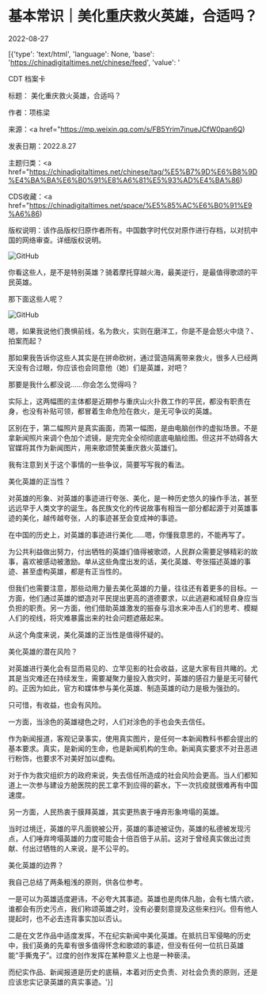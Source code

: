 # 基本常识｜美化重庆救火英雄，合适吗？

2022-08-27

[{'type': 'text/html', 'language': None, 'base': 'https://chinadigitaltimes.net/chinese/feed', 'value': '

CDT 档案卡

标题： 美化重庆救火英雄，合适吗？

作者：项栋梁

来源：<a href="https://mp.weixin.qq.com/s/FB5Yrim7inueJCfW0pan6Q)

发表日期：2022.8.27

主题归类：<a href="https://chinadigitaltimes.net/chinese/tag/%E5%B7%9D%E6%B8%9D%E4%BA%BA%E6%B0%91%E8%A6%81%E5%93%AD%E4%BA%86)

CDS收藏：<a href="https://chinadigitaltimes.net/space/%E5%85%AC%E6%B0%91%E9%A6%86)

版权说明：该作品版权归原作者所有。中国数字时代仅对原作进行存档，以对抗中国的网络审查。详细版权说明。





![GitHub](https://chinadigitaltimes.net/chinese/files/2022/08/post-686240-630a43b349774.png)

你看这些人，是不是特别英雄？骑着摩托穿越火海，最美逆行，是最值得歌颂的平民英雄。

那下面这些人呢？

![GitHub](https://chinadigitaltimes.net/chinese/files/2022/08/post-686240-630a43b8a8e28.png)

嗯，如果我说他们畏惧前线，名为救火，实则在磨洋工，你是不是会怒火中烧？、拍案而起？

那如果我告诉你这些人其实是在拼命砍树，通过营造隔离带来救火，很多人已经两天没有合过眼，你应该也会同意他（她）们是英雄，对吧？

那要是我什么都没说……你会怎么觉得吗？

实际上，这两幅图的主体都是近期参与重庆山火扑救工作的平民，都没有职责在身，也没有补贴可领，都冒着生命危险在救火，是无可争议的英雄。

区别在于，第二幅照片是真实画面，而第一幅图，是由电脑创作的虚拟场景。不是拿新闻照片来调个色加个滤镜，是完完全全彻彻底底电脑绘图。但这并不妨碍各大官媒将其作为新闻图片，用来歌颂赞美重庆救火英雄们。

我有注意到关于这个事情的一些争议，简要写写我的看法。

美化英雄的正当性？

对英雄的形象、对英雄的事迹进行夸张、美化，是一种历史悠久的操作手法，甚至远远早于人类文字的诞生。各民族文化的传说故事有相当一部分都起源于对英雄事迹的美化，越传越夸张，人的事迹甚至会变成神的事迹。

在中国的历史上，对英雄的事迹进行美化……嗯，你懂我意思的，不能再写了。

为公共利益做出努力，付出牺牲的英雄们值得被歌颂，人民群众需要足够精彩的故事，喜欢被感动被激励。单从这些角度出发的话，美化英雄、夸张描述英雄的事迹、甚至虚构英雄，都是有正当性的。

但我们也需要注意，那些动用力量去美化英雄的力量，往往还有着更多的目标。一方面，他们通过英雄的塑造对平民提出更高的道德要求，以此逃避和减轻自身应当负担的职责。另一方面，他们借助英雄激发的振奋与泪水来冲击人们的思考、模糊人们的视线，将灾难暴露出来的社会问题遮蔽起来。

从这个角度来说，美化英雄的正当性是值得怀疑的。

美化英雄的潜在风险？

对英雄进行美化会有显而易见的、立竿见影的社会收益，这是大家有目共睹的。尤其是当灾难还在持续发生，需要凝聚力量投入救灾时，英雄的感召力量是无可替代的。正因为如此，官方和媒体参与美化英雄、制造英雄的动力是极为强劲的。

只可惜，有收益，也会有风险。

一方面，当涂色的英雄褪色之时，人们对涂色的手也会失去信任。

作为新闻报道，客观记录事实，使用真实图片，是任何一本新闻教科书都会提出的基本要求。真实，是新闻的生命，也是新闻机构的生命。新闻真实要求不对丑恶进行粉饰，也要求不对美好加以虚构。

对于作为救灾组织方的政府来说，失去信任所造成的社会风险会更高。当人们都知道上一次参与建设方舱医院的民工拿不到应得的薪水，下一次抗疫就很难再有中国速度。

另一方面，人民热衷于膜拜英雄，其实更热衷于唾弃形象垮塌的英雄。

当时过境迁，英雄的平凡面貌被公开，英雄的事迹被证伪，英雄的私德被发现污点，人们唾弃垮塌英雄的力度可能会十倍百倍于从前。这对于曾经真实做出过贡献、付出过牺牲的人来说，是不公平的。

美化英雄的边界？

我自己总结了两条粗浅的原则，供各位参考。

一是可以为英雄适度避讳，不必夸大其事迹。英雄也是肉体凡胎，会有七情六欲，谁都会有历史污点，我们称颂英雄之时，没有必要刻意提及这些来扫兴。但有他人提起时，也不必去违背事实加以否认。

二是在文艺作品中适度发挥，不在纪实新闻中美化英雄。在抵抗日军侵略的历史中，我们英勇的先辈有很多值得怀念和歌颂的事迹，但没有任何一位抗日英雄能“手撕鬼子”。过度的创作发挥在某种意义上也是一种亵渎。

而纪实作品、新闻报道是历史的底稿，本着对历史负责、对社会负责的原则，还是应该忠实记录英雄的真实事迹。'}]